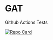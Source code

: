 # GAT
Github Actions Tests

<picture>
  <source media="(prefers-color-scheme: dark)" srcset="https://github-readme-stats.vercel.app/api/pin/?username=hect0x7&repo=GAT&theme=ambient_gradient" />
  <source media="(prefers-color-scheme: light)" srcset="https://github-readme-stats.vercel.app/api/pin/?username=hect0x7&repo=GAT" />
  <a href="https://github.com/hect0x7/GAT" >
    <img alt="Repo Card" src="https://github-readme-stats.vercel.app/api/pin/?username=hect0x7&repo=GAT" />
  </a>
</picture>

